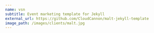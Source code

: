 ```yaml
---
name: vsn
subtitle: Event marketing template for Jekyll
external_url: https://github.com/CloudCannon/malt-jekyll-template
image_path: /images/clients/malt.jpg
---
```

